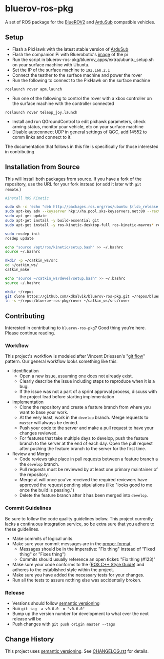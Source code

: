 # bluerov-ros-pkg

A set of ROS package for the [BlueROV2](http://www.bluerobotics.com/store/rov/bluerov2/) and [ArduSub](https://www.ardusub.com/) compatible vehicles.

## Setup
* Flash a PixHawk with the latest stable version of [ArduSub](https://www.ardusub.com/software/ardusub-firmware.html)
* Flash the companion Pi with Bluerobotic's [image](https://www.ardusub.com/getting-started/installation.html#ardusub) of the pi
* Run the script in bluerov-ros-pkg/bluerov_apps/extra/ubuntu_setup.sh on your surface machine with Ubuntu.
* Set the IP of the surface machine to ```192.168.2.1```
* Connect the teather to the surface machine and power the rover
* Run the following to connect to the PixHawk on the surface machine
```
roslaunch rover apm.launch
```
* Run one of the following to control the rover with a xbox controller on the surface machine with the controller connected
```
roslaunch rover teleop_joy.launch
```
* Install and run QGroundControl to edit pixhawk parameters, check arming status, monitor your vehicle, etc on your surface machine
* Disable autoconnect UDP in general settings of QGC, add 14552 to comm links and connect to it.

The documentation that follows in this file is specifically for those interested in contributing.

## Installation from Source

This will install both packages from source. If you have a fork of the repository, use the URL for your fork instead (or add it later with `git remote`.)

```bash
#Install ROS Kinetic

sudo sh -c 'echo "deb http://packages.ros.org/ros/ubuntu $(lsb_release -sc) main" > /etc/apt/sources.list.d/ros-latest.list'
sudo apt-key adv --keyserver hkp://ha.pool.sks-keyservers.net:80 --recv-key 421C365BD9FF1F717815A3895523BAEEB01FA116
sudo apt-get update
sudo apt-get install -y build-essential git
sudo apt-get install -y ros-kinetic-desktop-full ros-kinetic-mavros* ros-kinetic-joy

sudo rosdep init
rosdep update

echo "source /opt/ros/kinetic/setup.bash" >> ~/.bashrc
source ~/.bashrc

mkdir -p ~/catkin_ws/src
cd ~/catkin_ws/
catkin_make

echo "source ~/catkin_ws/devel/setup.bash" >> ~/.bashrc
source ~/.bashrc

mkdir ~/repos
git clone https://github.com/kdkalvik/bluerov-ros-pkg.git ~/repos/bluerov-ros-pkg
ln -s ~/repos/bluerov-ros-pkg/rover ~/catkin_ws/src/rover
```

## Contributing

Interested in contributing to `bluerov-ros-pkg`? Good thing you're here. Please continue reading.

### Workflow

This project's workflow is modeled after Vincent Driessen's "[git flow](http://nvie.com/posts/a-successful-git-branching-model/)" pattern. Our general workflow looks something like this:

* Identification
  * Open a new issue, assuming one does not already exist.
  * Clearly describe the issue including steps to reproduce when it is a bug.
  * If the issue was not a part of a sprint approval process, discuss with the project lead before starting implementation
* Implementation
  * Clone the repository and create a feature branch from where you want to base your work.
  * At the very least, work in the `develop` branch. Merge requests to `master` will always be denied.
  * Push your code to the server and make a pull request to have your changes reviewed.
  * For features that take multiple days to develop, push the feature branch to the server at the end of each day. Open the pull request after pushing the feature branch to the server for the first time.
* Review and Merge
  * Code reviews take place in pull requests between a feature branch a the `develop` branch.
  * Pull requests must be reviewed by at least one primary maintainer of the repository.
  * Merge at will once you've received the required reviewers have approved the request pending stipulations (like "looks good to me once the build is passing.")
  * Delete the feature branch after it has been merged into `develop`.

### Commit Guidelines

Be sure to follow the code quality guidelines below. This project currently lacks a continuous integration service, so be extra sure that you adhere to these guidelines.

* Make commits of logical units.
* Make sure your commit messages are in the [proper format](http://tbaggery.com/2008/04/19/a-note-about-git-commit-messages.html).
  * Messages should be in the imperative: "Fix thing" instead of "Fixed thing" or "Fixes thing")
  * Commits should usually reference an open ticket: "Fix thing (#123)"
* Make sure your code conforms to the ([ROS C++ Style Guide](http://wiki.ros.org/CppStyleGuide)) and adheres to the established style within the project.
* Make sure you have added the necessary tests for your changes.
* Run all the tests to assure nothing else was accidentally broken.

### Release

* Versions should follow [semantic versioning](http://semver.org/)
* Run `git tag -a v0.0.0 -m "v0.0.0"`
* Bump up the version number for development to what ever the next release will be
* Push changes with `git push origin master --tags`

## Change History

This project uses [semantic versioning](http://semver.org/). See [CHANGELOG.rst](CHANGELOG.rst) for details.
